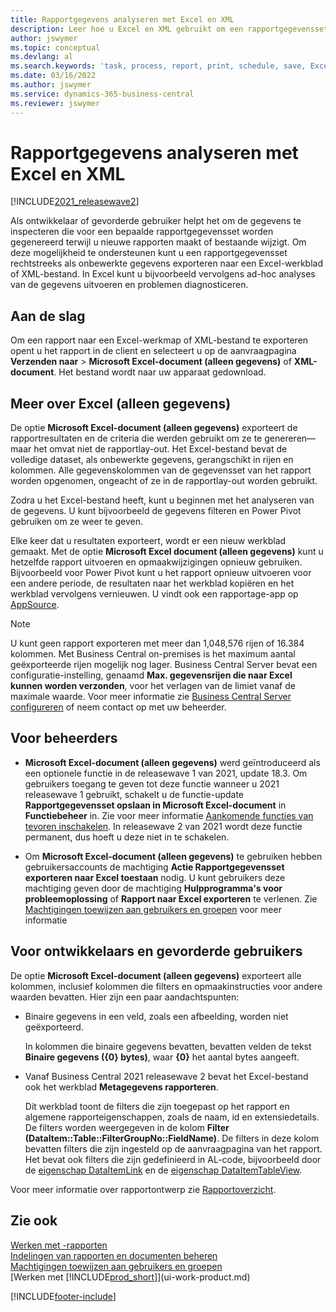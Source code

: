 ```yaml
---
title: Rapportgegevens analyseren met Excel en XML
description: Leer hoe u Excel en XML gebruikt om een rapportgegevensset te analyseren.
author: jswymer
ms.topic: conceptual
ms.devlang: al
ms.search.keywords: 'task, process, report, print, schedule, save, Excel, PDF, Word, dataset'
ms.date: 03/16/2022
ms.author: jswymer
ms.service: dynamics-365-business-central
ms.reviewer: jswymer
---
```

# <a name="analyzing-report-data-with-excel-and-xml"></a>Rapportgegevens analyseren met Excel en XML

[!INCLUDE[2021_releasewave2](includes/2021_releasewave2.md)]

Als ontwikkelaar of gevorderde gebruiker helpt het om de gegevens te inspecteren die voor een bepaalde rapportgegevensset worden gegenereerd terwijl u nieuwe rapporten maakt of bestaande wijzigt. Om deze mogelijkheid te ondersteunen kunt u een rapportgegevensset rechtstreeks als onbewerkte gegevens exporteren naar een Excel-werkblad of XML-bestand. In Excel kunt u bijvoorbeeld vervolgens ad-hoc analyses van de gegevens uitvoeren en problemen diagnosticeren.

## <a name="get-started"></a>Aan de slag

Om een rapport naar een Excel-werkmap of XML-bestand te exporteren opent u het rapport in de client en selecteert u op de aanvraagpagina **Verzenden naar** > **Microsoft Excel-document (alleen gegevens)** of **XML-document**. Het bestand wordt naar uw apparaat gedownload.

## <a name="more-about-excel-data-only"></a>Meer over Excel (alleen gegevens)

De optie **Microsoft Excel-document (alleen gegevens)** exporteert de rapportresultaten en de criteria die werden gebruikt om ze te genereren&mdash;maar het omvat niet de rapportlay-out. Het Excel-bestand bevat de volledige dataset, als onbewerkte gegevens, gerangschikt in rijen en kolommen. Alle gegevenskolommen van de gegevensset van het rapport worden opgenomen, ongeacht of ze in de rapportlay-out worden gebruikt.

Zodra u het Excel-bestand heeft, kunt u beginnen met het analyseren van de gegevens. U kunt bijvoorbeeld de gegevens filteren en Power Pivot gebruiken om ze weer te geven.

Elke keer dat u resultaten exporteert, wordt er een nieuw werkblad gemaakt. Met de optie **Microsoft Excel document (alleen gegevens)** kunt u hetzelfde rapport uitvoeren en opmaakwijzigingen opnieuw gebruiken. Bijvoorbeeld voor Power Pivot kunt u het rapport opnieuw uitvoeren voor een andere periode, de resultaten naar het werkblad kopiëren en het werkblad vervolgens vernieuwen. U vindt ook een rapportage-app op [AppSource](https://appsource.microsoft.com/).

> [!NOTE]
> U kunt geen rapport exporteren met meer dan 1,048,576 rijen of 16.384 kolommen. Met Business Central on-premises is het maximum aantal geëxporteerde rijen mogelijk nog lager. Business Central Server bevat een configuratie-instelling, genaamd **Max. gegevensrijen die naar Excel kunnen worden verzonden**, voor het verlagen van de limiet vanaf de maximale waarde. Voor meer informatie zie [Business Central Server configureren](/dynamics365/business-central/dev-itpro/administration/configure-server-instance#General) of neem contact op met uw beheerder.

## <a name="for-administrators"></a>Voor beheerders

- **Microsoft Excel-document (alleen gegevens)** werd geïntroduceerd als een optionele functie in de releasewave 1 van 2021, update 18.3. Om gebruikers toegang te geven tot deze functie wanneer u 2021 releasewave 1 gebruikt, schakelt u de functie-update **Rapportgegevensset opslaan in Microsoft Excel-document** in **Functiebeheer** in. Zie voor meer informatie [Aankomende functies van tevoren inschakelen](/dynamics365/business-central/dev-itpro/administration/feature-management). In releasewave 2 van 2021 wordt deze functie permanent, dus hoeft u deze niet in te schakelen.

- Om **Microsoft Excel-document (alleen gegevens)** te gebruiken hebben gebruikersaccounts de machtiging **Actie Rapportgegevensset exporteren naar Excel toestaan** nodig. U kunt gebruikers deze machtiging geven door de machtiging **Hulpprogramma's voor probleemoplossing** of **Rapport naar Excel exporteren** te verlenen. Zie [Machtigingen toewijzen aan gebruikers en groepen](ui-define-granular-permissions.md) voor meer informatie  

## <a name="for-developers-and-advanced-users"></a>Voor ontwikkelaars en gevorderde gebruikers

De optie **Microsoft Excel-document (alleen gegevens)** exporteert alle kolommen, inclusief kolommen die filters en opmaakinstructies voor andere waarden bevatten. Hier zijn een paar aandachtspunten:

- Binaire gegevens in een veld, zoals een afbeelding, worden niet geëxporteerd.

  In kolommen die binaire gegevens bevatten, bevatten velden de tekst **Binaire gegevens ({0} bytes)**, waar **{0}** het aantal bytes aangeeft.
- Vanaf Business Central 2021 releasewave 2 bevat het Excel-bestand ook het werkblad **Metagegevens rapporteren**.

  Dit werkblad toont de filters die zijn toegepast op het rapport en algemene rapporteigenschappen, zoals de naam, id en extensiedetails. De filters worden weergegeven in de kolom **Filter (DataItem::Table::FilterGroupNo::FieldName)**. De filters in deze kolom bevatten filters die zijn ingesteld op de aanvraagpagina van het rapport. Het bevat ook filters die zijn gedefinieerd in AL-code, bijvoorbeeld door de [eigenschap DataItemLink](/dynamics365/business-central/dev-itpro/developer/properties/devenv-dataitemlink-reports-property) en de [eigenschap DataItemTableView](/dynamics365/business-central/dev-itpro/developer/properties/devenv-dataitemtableview-property).

Voor meer informatie over rapportontwerp zie [Rapportoverzicht](/dynamics365/business-central/dev-itpro/developer/devenv-reports).

## <a name="see-also"></a>Zie ook

[Werken met -rapporten](ui-work-report.md)  
[Indelingen van rapporten en documenten beheren](ui-manage-report-layouts.md)  
[Machtigingen toewijzen aan gebruikers en groepen](ui-define-granular-permissions.md)  
[Werken met [!INCLUDE[prod_short](includes/prod_short.md)]](ui-work-product.md)

[!INCLUDE[footer-include](includes/footer-banner.md)]
